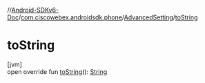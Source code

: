//[Android-SDKv6-Doc](../../../index.md)/[com.ciscowebex.androidsdk.phone](../index.md)/[AdvancedSetting](index.md)/[toString](to-string.md)

# toString

[jvm]\
open override fun [toString](to-string.md)(): [String](https://kotlinlang.org/api/latest/jvm/stdlib/kotlin/-string/index.html)
